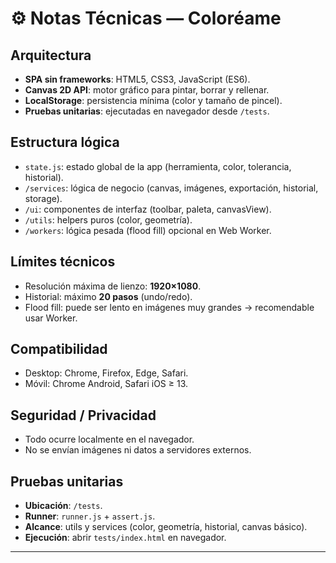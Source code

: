# ⚙️ Notas Técnicas — Coloréame

## Arquitectura
- **SPA sin frameworks**: HTML5, CSS3, JavaScript (ES6).
- **Canvas 2D API**: motor gráfico para pintar, borrar y rellenar.
- **LocalStorage**: persistencia mínima (color y tamaño de pincel).
- **Pruebas unitarias**: ejecutadas en navegador desde `/tests`.

## Estructura lógica
- `state.js`: estado global de la app (herramienta, color, tolerancia, historial).
- `/services`: lógica de negocio (canvas, imágenes, exportación, historial, storage).
- `/ui`: componentes de interfaz (toolbar, paleta, canvasView).
- `/utils`: helpers puros (color, geometría).
- `/workers`: lógica pesada (flood fill) opcional en Web Worker.

## Límites técnicos
- Resolución máxima de lienzo: **1920×1080**.
- Historial: máximo **20 pasos** (undo/redo).
- Flood fill: puede ser lento en imágenes muy grandes → recomendable usar Worker.

## Compatibilidad
- Desktop: Chrome, Firefox, Edge, Safari.
- Móvil: Chrome Android, Safari iOS ≥ 13.

## Seguridad / Privacidad
- Todo ocurre localmente en el navegador.
- No se envían imágenes ni datos a servidores externos.

## Pruebas unitarias
- **Ubicación**: `/tests`.
- **Runner**: `runner.js` + `assert.js`.
- **Alcance**: utils y services (color, geometría, historial, canvas básico).
- **Ejecución**: abrir `tests/index.html` en navegador.

---
